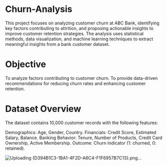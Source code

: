 # Churn-Analysis

This project focuses on analyzing customer churn at ABC Bank, identifying key factors contributing to attrition, and proposing actionable insights to improve customer retention strategies. The analysis uses statistical methods, data visualization, and machine learning techniques to extract meaningful insights from a bank customer dataset.

# Objective
To analyze factors contributing to customer churn.
To provide data-driven recommendations for reducing churn rates and enhancing customer retention.

# Dataset Overview
The dataset contains 10,000 customer records with the following features:

Demographics: Age, Gender, Country.
Financials: Credit Score, Estimated Salary, Balance.
Banking Behavior: Tenure, Number of Products, Credit Card Ownership, Active Membership.
Outcome: Churn indicator (1: churned, 0: retained).

![Uploading {D394B1C3-1BA1-4F2D-A6C4-F1F6957B7C13}.png…]()
